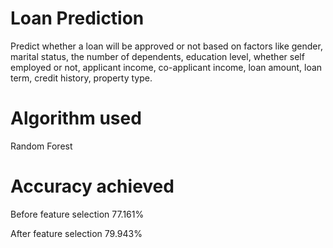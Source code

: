# Loan Prediction
Predict whether a loan will be approved or not based on factors like gender, marital status, the number of dependents, education level, whether self employed or not, applicant income, co-applicant income, loan amount, loan term, credit history, property type.

# Algorithm used
Random Forest

# Accuracy achieved
Before feature selection
77.161%

After feature selection
79.943%
